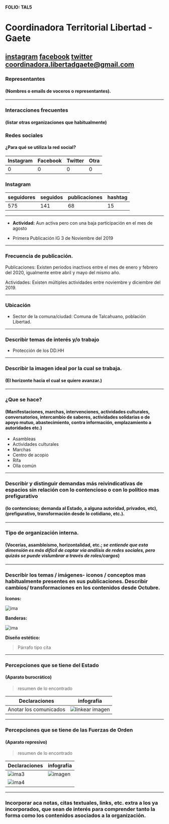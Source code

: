 #### FOLIO: TAL5
# Coordinadora Territorial Libertad - Gaete

[instagram](https://www.instagram.com/ct.libertadgaete/)
[facebook](https://www.facebook.com/CT.LIBERTADGAETE/)
[twitter]()
<coordinadora.libertadgaete@gmail.com>
---

### Representantes
#### (Nombres o emails de voceros o representantes).

---
### Interacciones frecuentes
#### (listar otras organizaciones que habitualmente)

### Redes sociales
#### ¿Para qué se utiliza la red social?
| Instagram | Facebook | Twitter | Otra 
|---|---|---|---|
|0|0|0|0|

### **Instagram**
| seguidores | seguidos | publicaciones | hashtag |
|---|---|---|---|
|575|141|68|15|

---

* **Actividad:** Aun activa pero con una baja participación en el mes de agosto  

* Primera Publicación IG 3 de Noviembre del 2019

---
### Frecuencia de publicación.

Publicaciones: Existen periodos inactivos entre el mes de enero y febrero del 2020, igualmente entre abril y mayo del mismo año. 

Actividades: Existen múltiples actividades entre noviembre y diciembre del 2019. 

---
### Ubicación
* Sector de la comuna/ciudad: Comuna de Talcahuano, población Libertad. 

---
### Describir temas de interés y/o trabajo

* Protección de los DD.HH

---
### Describir la imagen ideal por la cual se trabaja.
#### (El horizonte hacia el cual se quiere avanzar.)

---
### ¿Que se hace?
#### (Manifestaciones, marchas, intervenciones, actividades culturales, conversatorios, intercambio de saberes, actividades solidarias o de apoyo mutuo, abastecimiento, contra información, emplazamiento a autoridades etc.)

* Asambleas 
* Actividades culturales
* Marchas  
* Centro de acopio 
* Rifa 
* Olla común

---
### Describir y distinguir demandas más reivindicativas de espacios sin relación con lo contencioso o con lo político mas prefigurativo
#### (lo contencioso; demanda al Estado, a alguna autoridad, privados, etc), (prefigurativo, transformación desde lo cotidiano, etc.).

---
### Tipo de organización interna.
#### (Vocerías, asambleísmo, horizontalidad, etc.; *se entiende que esta dimensión es más difícil de captar vía análisis de redes sociales, pero quizás se puede vislumbrar a través de roles/cargos*)

---
### Describir los temas / imágenes- iconos / conceptos mas habitualmente presentes en sus publicaciones. Describir cambios/ transformaciones en los contenidos desde Octubre.

**Iconos:**

![ima](100471838_585614042086121_6082416575069260009_n.jpg)

**Banderas:**

![ima](73111365_1237080739817530_196569150375651262_n.jpg)


**Diseño estético:**

> Párrafo tipo cita 

---
### Percepciones que se tiene del Estado
#### (Aparato burocrático)
> resumen de lo encontrado

| Declaraciones | infografía | 
|---|---|
|Anotar los comunicados | ![linkear imagen]() |

---
### Percepciones que se tiene de las Fuerzas de Orden
#### (Aparato represivo)
> resumen de lo encontrado

| Declaraciones | infografía | 
|---|---|
|![ima3](110328795_882322152290869_6897663518906960578_n.jpg) | ![imagen]() |
|![ima4](112018115_275602247074753_3148831256489557952_n.jpg) | |


---
### Incorporar aca notas, citas textuales, links, etc. extra a los ya incorporados, que sean de interés para comprender tanto la forma como los contenidos asociados a la organización.
